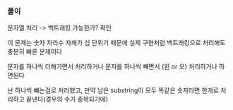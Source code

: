 ### 풀이

문자열 처리 -> 백트래킹 가능한가? 확인

이 문제는 숫자 자리수 자체가 십 단위기 때문에 실제 구현처럼 백트래킹으로 처리해도 충분히 빠른 문제이다

문자를 하나씩 더해가면서 처리하거나 문자를 하나씩 빼면서 (왼 or 오) 처리하거나 하면된다

난 하나씩 뺴는걸로 처리했고, 만약 남은 substring이 모두 똑같은 숫자라면 한개로 처리하고 끝낸다(경우의 수가 중복되기에)